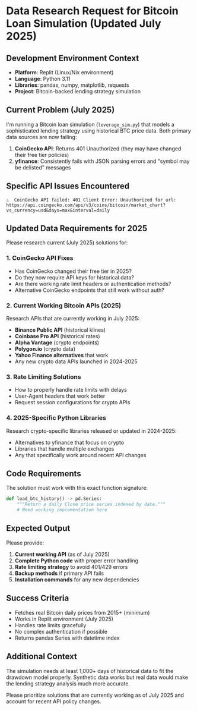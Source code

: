 
# Data Research Request for Bitcoin Loan Simulation (Updated July 2025)

## Development Environment Context
- **Platform**: Replit (Linux/Nix environment)
- **Language**: Python 3.11
- **Libraries**: pandas, numpy, matplotlib, requests
- **Project**: Bitcoin-backed lending strategy simulation

## Current Problem (July 2025)
I'm running a Bitcoin loan simulation (`leverage_sim.py`) that models a sophisticated lending strategy using historical BTC price data. Both primary data sources are now failing:

1. **CoinGecko API**: Returns 401 Unauthorized (they may have changed their free tier policies)
2. **yfinance**: Consistently fails with JSON parsing errors and "symbol may be delisted" messages

## Specific API Issues Encountered
```
⚠️  CoinGecko API failed: 401 Client Error: Unauthorized for url: https://api.coingecko.com/api/v3/coins/bitcoin/market_chart?vs_currency=usd&days=max&interval=daily
```

## Updated Data Requirements for 2025
Please research current (July 2025) solutions for:

### 1. CoinGecko API Fixes
- Has CoinGecko changed their free tier in 2025?
- Do they now require API keys for historical data?
- Are there working rate limit headers or authentication methods?
- Alternative CoinGecko endpoints that still work without auth?

### 2. Current Working Bitcoin APIs (2025)
Research APIs that are currently working in July 2025:
- **Binance Public API** (historical klines)
- **Coinbase Pro API** (historical rates)
- **Alpha Vantage** (crypto endpoints)
- **Polygon.io** (crypto data)
- **Yahoo Finance alternatives** that work
- Any new crypto data APIs launched in 2024-2025

### 3. Rate Limiting Solutions
- How to properly handle rate limits with delays
- User-Agent headers that work better
- Request session configurations for crypto APIs

### 4. 2025-Specific Python Libraries
Research crypto-specific libraries released or updated in 2024-2025:
- Alternatives to yfinance that focus on crypto
- Libraries that handle multiple exchanges
- Any that specifically work around recent API changes

## Code Requirements
The solution must work with this exact function signature:
```python
def load_btc_history() -> pd.Series:
    """Return a daily Close price series indexed by date."""
    # Need working implementation here
```

## Expected Output
Please provide:
1. **Current working API** (as of July 2025)
2. **Complete Python code** with proper error handling
3. **Rate limiting strategy** to avoid 401/429 errors
4. **Backup methods** if primary API fails
5. **Installation commands** for any new dependencies

## Success Criteria
- Fetches real Bitcoin daily prices from 2015+ (minimum)
- Works in Replit environment (July 2025)
- Handles rate limits gracefully
- No complex authentication if possible
- Returns pandas Series with datetime index

## Additional Context
The simulation needs at least 1,000+ days of historical data to fit the drawdown model properly. Synthetic data works but real data would make the lending strategy analysis much more accurate.

Please prioritize solutions that are currently working as of July 2025 and account for recent API policy changes.
